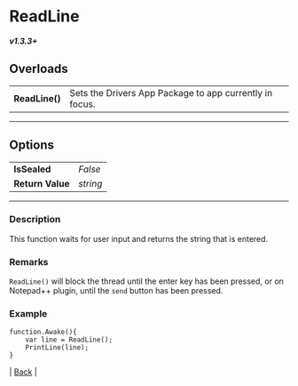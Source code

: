 # ReadLine
***v1.3.3+***
## Overloads
|   |    | 
| :--- | :--- | 
| **ReadLine()** | Sets the Drivers App Package to app currently in focus. | 

---

## Options
|   |   | 
| :--- | :--- | 
| **IsSealed** | *False* | 
| **Return Value** | *string* |

---

### Description
This function waits for user input and returns the string that is entered.
### Remarks
`ReadLine()` will block the thread until the enter key has been pressed, or on Notepad++ plugin, until the `send` button has been pressed.
### Example
```
function.Awake(){
	var line = ReadLine();
	PrintLine(line);
}
```


| [Back](README.md) |